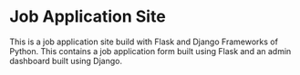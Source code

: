 # Job Application Site

This is a job application site build with Flask and Django Frameworks of Python. 
This contains a job application form built using Flask and an admin dashboard built using Django. 
